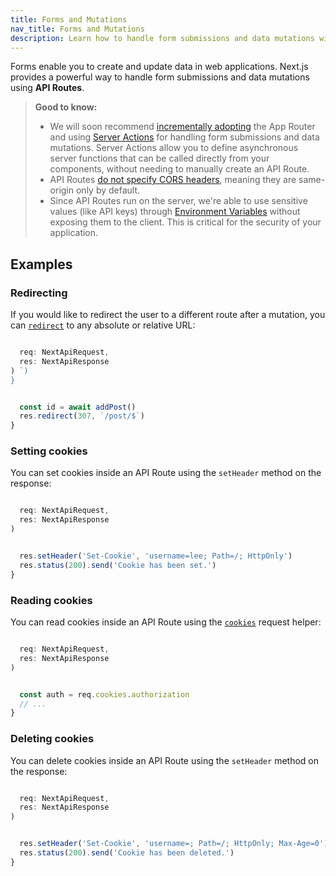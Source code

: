```yaml
---
title: Forms and Mutations
nav_title: Forms and Mutations
description: Learn how to handle form submissions and data mutations with Next.js.
---
```


Forms enable you to create and update data in web applications. Next.js provides a powerful way to handle form submissions and data mutations using **API Routes**.

> **Good to know:**
>
> - We will soon recommend [incrementally adopting](/docs/app/guides/migrating/app-router-migration) the App Router and using [Server Actions](/docs/app/getting-started/updating-data) for handling form submissions and data mutations. Server Actions allow you to define asynchronous server functions that can be called directly from your components, without needing to manually create an API Route.
> - API Routes [do not specify CORS headers](https://developer.mozilla.org/docs/Web/HTTP/CORS), meaning they are same-origin only by default.
> - Since API Routes run on the server, we're able to use sensitive values (like API keys) through [Environment Variables](/docs/pages/guides/environment-variables) without exposing them to the client. This is critical for the security of your application.

## Examples

### Redirecting

If you would like to redirect the user to a different route after a mutation, you can [`redirect`](/docs/pages/building-your-application/routing/api-routes#response-helpers) to any absolute or relative URL:

```ts filename="pages/api/submit.ts" switcher

  req: NextApiRequest,
  res: NextApiResponse
) `)
}
```

```js filename="pages/api/submit.js" switcher

  const id = await addPost()
  res.redirect(307, `/post/$`)
}
```

### Setting cookies

You can set cookies inside an API Route using the `setHeader` method on the response:

```ts filename="pages/api/cookie.ts" switcher

  req: NextApiRequest,
  res: NextApiResponse
)
```

```js filename="pages/api/cookie.js" switcher

  res.setHeader('Set-Cookie', 'username=lee; Path=/; HttpOnly')
  res.status(200).send('Cookie has been set.')
}
```

### Reading cookies

You can read cookies inside an API Route using the [`cookies`](/docs/pages/building-your-application/routing/api-routes#request-helpers) request helper:

```ts filename="pages/api/cookie.ts" switcher

  req: NextApiRequest,
  res: NextApiResponse
)
```

```js filename="pages/api/cookie.js" switcher

  const auth = req.cookies.authorization
  // ...
}
```

### Deleting cookies

You can delete cookies inside an API Route using the `setHeader` method on the response:

```ts filename="pages/api/cookie.ts" switcher

  req: NextApiRequest,
  res: NextApiResponse
)
```

```js filename="pages/api/cookie.js" switcher

  res.setHeader('Set-Cookie', 'username=; Path=/; HttpOnly; Max-Age=0')
  res.status(200).send('Cookie has been deleted.')
}
```
